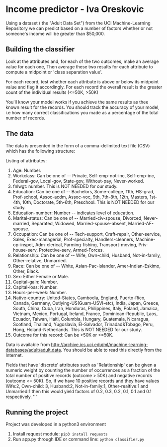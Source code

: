 # Income predictor - Iva Oreskovic

Using a dataset ( the "Adult Data Set") from the UCI Machine-Learning Repository we can predict based on a number of factors whether or not someone's income will be greater than $50,000.

## Building the classifier

Look at the attributes and, for each of the two outcomes, make an average value for each one, Then average these two results for each attribute to compute a midpoint or 'class separation value'.

For each record, test whether each attribute is above or below its midpoint value and flag it accordingly. For each record the overall result is the greater count of the individual results (<=50K, >50K)

You'll know your model works if you achieve the same results as thee known result for the records. You should track the accuracy of your model, i.e how many correct classifications you made as a percentage of the total number of records.



## The data

The data is presented in the form of a comma-delimited text file (CSV) which has the following structure:

Listing of attributes:

1. Age: Number.
2. Workclass: Can be one of -- Private, Self-emp-not-inc, Self-emp-inc, Federal-gov, Local-gov, State-gov, Without-pay, Never-worked.
3. fnlwgt: number. This is NOT NEEDED for our study.
4. Education: Can be one of -- Bachelors, Some-college, 11th, HS-grad, Prof-school, Assoc-acdm, Assoc-voc, 9th, 7th-8th, 12th, Masters, 1st-4th, 10th, Doctorate, 5th-6th, Preschool. This is NOT NEEDED for our study.
5. Education-number: Number -- indicates level of education.
6. Marital-status: Can be one of -- Married-civ-spouse, Divorced, Never-married, Separated, Widowed, Married-spouse-absent, Married-AF-spouse.
7. Occupation: Can be one of -- Tech-support, Craft-repair, Other-service, Sales, Exec-managerial, Prof-specialty, Handlers-cleaners, Machine-op-inspct, Adm-clerical, Farming-fishing, Transport-moving, Priv-house-serv, Protective-serv, Armed-Forces.
8. Relationship: Can be one of -- Wife, Own-child, Husband, Not-in-family, Other-relative, Unmarried.
9. Race: Can be one of -- White, Asian-Pac-Islander, Amer-Indian-Eskimo, Other, Black.
10. Sex: Either Female or Male.
11. Capital-gain: Number.
12. Capital-loss: Number.
13. Hours-per-week: Number.
14. Native-country: United-States, Cambodia, England, Puerto-Rico, Canada, Germany, Outlying-US(Guam-USVI-etc), India, Japan, Greece, South, China, Cuba, Iran, Honduras, Philippines, Italy, Poland, Jamaica, Vietnam, Mexico, Portugal, Ireland, France, Dominican-Republic, Laos, Ecuador, Taiwan, Haiti, Columbia, Hungary, Guatemala, Nicaragua, Scotland, Thailand, Yugoslavia, El-Salvador, Trinadad&Tobago, Peru, Hong, Holand-Netherlands. This is NOT NEEDED for our study.
15. Outcome for this record: Can be >50K or <=50K.

Data is available from http://archive.ics.uci.edu/ml/machine-learning-databases/adult/adult.data. You should be able to read this directly from the Internet.

Fields that have 'discrete' attributes such as 'Relationship' can be given a numeric weight by counting the number of occurrences as a fraction of the total number of positive records (outcome > 50K) and negative records (outcome <= 50K). So, if we have 10 positive records and they have values Wife:2, Own-child: 3, Husband:2, Not-in-family:1, Other-realtive:1 and Unmarried:1 then this would yield factors of 0.2, 0.3, 0.2, 0.1, 0.1 and 0.1 respectively.
'''

## Running the project
Project was developed in a python3 environment
1. Install request module: `pip3 install requests`
2. Run app.py through IDE or command line: `python classifier.py`
